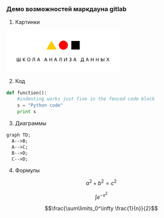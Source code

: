 
### Демо возможностей маркдауна gitlab
1. Картинки
<img src="../imgs/shad.png"  width="300">

2. Код

```python
def function():
    #indenting works just fine in the fenced code block
    s = "Python code"
    print s
```

3. Диаграммы

```mermaid
graph TD;
  A-->B;
  A-->C;
  B-->D;
  C-->D;
```

4. Формулы

```math
a^2+b^2=c^2
```

```math
\int e^{-x^2}
```

```math
\frac{\sum\limits_0^\infty \frac{1}{n}}{2}
```
